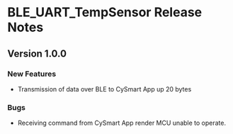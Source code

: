 # BLE_UART_TempSensor Release Notes

## Version 1.0.0

### New Features
- Transmission of data over BLE to CySmart App up 20 bytes

### Bugs
- Receiving command from CySmart App render MCU unable to operate.